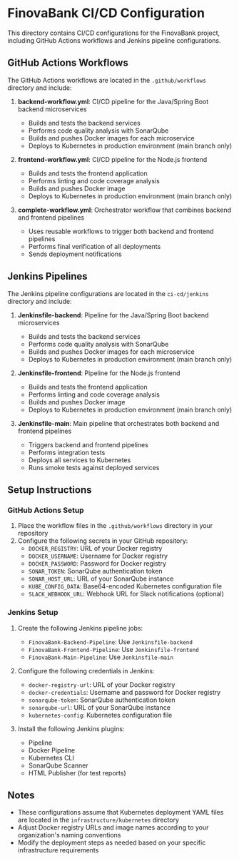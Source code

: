 # FinovaBank CI/CD Configuration

This directory contains CI/CD configurations for the FinovaBank project, including GitHub Actions workflows and Jenkins pipeline configurations.

## GitHub Actions Workflows

The GitHub Actions workflows are located in the `.github/workflows` directory and include:

1. **backend-workflow.yml**: CI/CD pipeline for the Java/Spring Boot backend microservices
   - Builds and tests the backend services
   - Performs code quality analysis with SonarQube
   - Builds and pushes Docker images for each microservice
   - Deploys to Kubernetes in production environment (main branch only)

2. **frontend-workflow.yml**: CI/CD pipeline for the Node.js frontend
   - Builds and tests the frontend application
   - Performs linting and code coverage analysis
   - Builds and pushes Docker image
   - Deploys to Kubernetes in production environment (main branch only)

3. **complete-workflow.yml**: Orchestrator workflow that combines backend and frontend pipelines
   - Uses reusable workflows to trigger both backend and frontend pipelines
   - Performs final verification of all deployments
   - Sends deployment notifications

## Jenkins Pipelines

The Jenkins pipeline configurations are located in the `ci-cd/jenkins` directory and include:

1. **Jenkinsfile-backend**: Pipeline for the Java/Spring Boot backend microservices
   - Builds and tests the backend services
   - Performs code quality analysis with SonarQube
   - Builds and pushes Docker images for each microservice
   - Deploys to Kubernetes in production environment (main branch only)

2. **Jenkinsfile-frontend**: Pipeline for the Node.js frontend
   - Builds and tests the frontend application
   - Performs linting and code coverage analysis
   - Builds and pushes Docker image
   - Deploys to Kubernetes in production environment (main branch only)

3. **Jenkinsfile-main**: Main pipeline that orchestrates both backend and frontend pipelines
   - Triggers backend and frontend pipelines
   - Performs integration tests
   - Deploys all services to Kubernetes
   - Runs smoke tests against deployed services

## Setup Instructions

### GitHub Actions Setup

1. Place the workflow files in the `.github/workflows` directory in your repository
2. Configure the following secrets in your GitHub repository:
   - `DOCKER_REGISTRY`: URL of your Docker registry
   - `DOCKER_USERNAME`: Username for Docker registry
   - `DOCKER_PASSWORD`: Password for Docker registry
   - `SONAR_TOKEN`: SonarQube authentication token
   - `SONAR_HOST_URL`: URL of your SonarQube instance
   - `KUBE_CONFIG_DATA`: Base64-encoded Kubernetes configuration file
   - `SLACK_WEBHOOK_URL`: Webhook URL for Slack notifications (optional)

### Jenkins Setup

1. Create the following Jenkins pipeline jobs:
   - `FinovaBank-Backend-Pipeline`: Use `Jenkinsfile-backend`
   - `FinovaBank-Frontend-Pipeline`: Use `Jenkinsfile-frontend`
   - `FinovaBank-Main-Pipeline`: Use `Jenkinsfile-main`

2. Configure the following credentials in Jenkins:
   - `docker-registry-url`: URL of your Docker registry
   - `docker-credentials`: Username and password for Docker registry
   - `sonarqube-token`: SonarQube authentication token
   - `sonarqube-url`: URL of your SonarQube instance
   - `kubernetes-config`: Kubernetes configuration file

3. Install the following Jenkins plugins:
   - Pipeline
   - Docker Pipeline
   - Kubernetes CLI
   - SonarQube Scanner
   - HTML Publisher (for test reports)

## Notes

- These configurations assume that Kubernetes deployment YAML files are located in the `infrastructure/kubernetes` directory
- Adjust Docker registry URLs and image names according to your organization's naming conventions
- Modify the deployment steps as needed based on your specific infrastructure requirements
